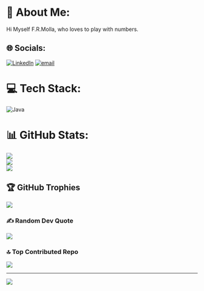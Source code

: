 # 💫 About Me:
Hi Myself F.R.Molla, who loves to play with numbers.


## 🌐 Socials:
[![LinkedIn](https://img.shields.io/badge/LinkedIn-%230077B5.svg?logo=linkedin&logoColor=white)](https://linkedin.com/in/Fazley-Rahaman-Molla) [![email](https://img.shields.io/badge/Email-D14836?logo=gmail&logoColor=white)](mailto:frahaman520@gmail.com) 

# 💻 Tech Stack:
![Java](https://img.shields.io/badge/java-%23ED8B00.svg?style=for-the-badge&logo=openjdk&logoColor=white)
# 📊 GitHub Stats:
![](https://github-readme-stats.vercel.app/api?username=frahaman786&theme=dark&hide_border=false&include_all_commits=false&count_private=false)<br/>
![](https://nirzak-streak-stats.vercel.app/?user=frahaman786&theme=dark&hide_border=false)<br/>
![](https://github-readme-stats.vercel.app/api/top-langs/?username=frahaman786&theme=dark&hide_border=false&include_all_commits=false&count_private=false&layout=compact)

## 🏆 GitHub Trophies
![](https://github-profile-trophy.vercel.app/?username=frahaman786&theme=default&no-frame=false&no-bg=true&margin-w=4)

### ✍️ Random Dev Quote
![](https://quotes-github-readme.vercel.app/api?type=horizontal&theme=radical)

### 🔝 Top Contributed Repo
![](https://github-contributor-stats.vercel.app/api?username=frahaman786&limit=5&theme=dark&combine_all_yearly_contributions=true)

---
[![](https://visitcount.itsvg.in/api?id=frahaman786&icon=6&color=4)](https://visitcount.itsvg.in)

<!-- Proudly created with GPRM ( https://gprm.itsvg.in ) -->
 
  
     
